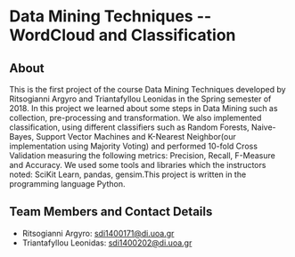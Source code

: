 # Data Mining Techniques -- WordCloud and Classification

## About

This is the first project of the course Data Mining Techniques developed by Ritsogianni Argyro and Triantafyllou Leonidas in the Spring semester of 2018. In this project we learned about some steps in Data Mining such as collection, pre-processing and transformation. We also implemented classification, using different classifiers such as Random Forests, Naive-Bayes, Support Vector Machines and K-Nearest Neighbor(our implementation using Majority Voting) and performed 10-fold Cross Validation measuring the following metrics: Precision, Recall, F-Measure and Accuracy. We used some tools and libraries which the instructors noted: SciKit Learn, pandas, gensim.This project is written in the programming language Python.

## Team Members and Contact Details

* Ritsogianni Argyro: sdi1400171@di.uoa.gr
* Triantafyllou Leonidas: sdi1400202@di.uoa.gr
